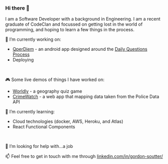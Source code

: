 ### Hi there 👋

I am a Software Developer with a background in Engineering. I am a recent graduate of CodeClan and focussed on getting lost in the world of programming, and hoping to learn a few things in the process.
<br/>


🔭  I’m currently working on:
- [QperDiem](https://github.com/GSoutter/android_QperDiem) - an android app designed around the [Daily Questions Process](https://www.marshallgoldsmith.com/articles/questions-that-make-a-difference-the-daily-question-process)
- Deploying
<br/>


🎮 Some live demos of things I have worked on:
- [Worldly](https://worldly-geo-quiz.herokuapp.com/) - a geography quiz game
- [CrimeWatch](https://crime-watch-police-data.herokuapp.com/) - a web app that mapping data taken from the Police Data API  

🌱 I’m currently learning: 
- Cloud technologies (docker, AWS, Heroku, and Atlas)
- React Functional Components
<br/>


🤔 I’m looking for help with...a job

📫 Feel free to get in touch with me through [linkedin.com/in/gordon-soutter/](https://www.linkedin.com/in/gordon-soutter/)


<!--
**GSoutter/GSoutter** is a ✨ _special_ ✨ repository because its `README.md` (this file) appears on your GitHub profile.

Here are some ideas to get you started:

🔭 I’m currently working on 

- 🌱 I’m currently learning 
- 👯 I’m looking to collaborate on ...
- 🤔 I’m looking for help with a job...
- 💬 Ask me about ...
- 😄 Pronouns: ...
- ⚡ Fun fact: ...
-->
